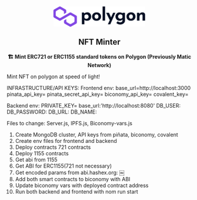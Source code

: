 <p align="center"><img src="client/public/logo.svg" align="center" width="250"></p>
<h2 align="center">NFT Minter</h2>

<p align="center"><b>🏗️ Mint ERC721 or ERC1155 standard tokens on Polygon (Previously Matic Network)</b></p>

Mint NFT on polygon at speed of light!

INFRASTRUCTURE/API KEYS:
Frontend env:
base_url=http://localhost:3000
pinata_api_key=
pinata_secret_api_key=
biconomy_api_key=
covalent_key=

Backend env:
PRIVATE_KEY=
base_url:'http://localhost:8080'
DB_USER:
DB_PASSWORD:
DB_URL:
DB_NAME:


Files to change:
Server.js, IPFS.js, Biconomy-vars.js

1. Create MongoDB cluster, API keys from piñata, biconomy, covalent
2. Create env files for frontend and backend
3. Deploy contracts 721 contracts
4. Deploy 1155 contracts
5. Get abi from 1155
6. Get ABI for ERC1155(721 not necessary)
7. Get encoded params from  abi.hashex.org: 
￼
8. Add both smart contracts to biconomy with ABI
9. Update biconomy vars with deployed contract address
10. Run both backend and frontend with nom run start